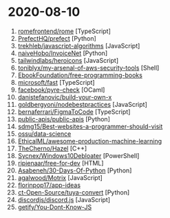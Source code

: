 # 2020-08-10

1. [romefrontend/rome](https://github.com/romefrontend/rome "The Rome Frontend Toolchain. A linter, compiler, bundler, and more for JavaScript, TypeScript, HTML, Markdown, and CSS.") [TypeScript]
2. [PrefectHQ/prefect](https://github.com/PrefectHQ/prefect "The easiest way to automate your data") [Python]
3. [trekhleb/javascript-algorithms](https://github.com/trekhleb/javascript-algorithms "📝 Algorithms and data structures implemented in JavaScript with explanations and links to further readings") [JavaScript]
4. [naiveHobo/InvoiceNet](https://github.com/naiveHobo/InvoiceNet "Deep neural network to extract intelligent information from invoice documents.") [Python]
5. [tailwindlabs/heroicons](https://github.com/tailwindlabs/heroicons "A set of free MIT-licensed high-quality SVG icons for UI development.") [JavaScript]
6. [toniblyx/my-arsenal-of-aws-security-tools](https://github.com/toniblyx/my-arsenal-of-aws-security-tools "List of open source tools for AWS security: defensive, offensive, auditing, DFIR, etc.") [Shell]
7. [EbookFoundation/free-programming-books](https://github.com/EbookFoundation/free-programming-books "📚 Freely available programming books") 
8. [microsoft/fast](https://github.com/microsoft/fast "The adaptive interface system  for modern web experiences.") [TypeScript]
9. [facebook/pyre-check](https://github.com/facebook/pyre-check "Performant type-checking for python.") [OCaml]
10. [danistefanovic/build-your-own-x](https://github.com/danistefanovic/build-your-own-x "🤓 Build your own (insert technology here)") 
11. [goldbergyoni/nodebestpractices](https://github.com/goldbergyoni/nodebestpractices "✅ The Node.js best practices list (August 2020)") [JavaScript]
12. [bernaferrari/FigmaToCode](https://github.com/bernaferrari/FigmaToCode "Generate responsive pages and apps on Tailwind, Flutter and SwiftUI.") [TypeScript]
13. [public-apis/public-apis](https://github.com/public-apis/public-apis "A collective list of free APIs for use in software and web development.") [Python]
14. [sdmg15/Best-websites-a-programmer-should-visit](https://github.com/sdmg15/Best-websites-a-programmer-should-visit "🔗 Some useful websites for programmers.") 
15. [ossu/data-science](https://github.com/ossu/data-science "📊 Path to a free self-taught education in Data Science!") 
16. [EthicalML/awesome-production-machine-learning](https://github.com/EthicalML/awesome-production-machine-learning "A curated list of awesome open source libraries to deploy, monitor, version and scale your machine learning") 
17. [TheCherno/Hazel](https://github.com/TheCherno/Hazel "Hazel Engine") [C++]
18. [Sycnex/Windows10Debloater](https://github.com/Sycnex/Windows10Debloater "Script to remove Windows 10 bloatware.") [PowerShell]
19. [ripienaar/free-for-dev](https://github.com/ripienaar/free-for-dev "A list of SaaS, PaaS and IaaS offerings that have free tiers of interest to devops and infradev") [HTML]
20. [Asabeneh/30-Days-Of-Python](https://github.com/Asabeneh/30-Days-Of-Python "30 days of Python programming challenge is a step by step guide to learn Python programming language in 30 days.") [Python]
21. [agalwood/Motrix](https://github.com/agalwood/Motrix "A full-featured download manager.") [JavaScript]
22. [florinpop17/app-ideas](https://github.com/florinpop17/app-ideas "A Collection of application ideas which can be used to improve your coding skills.") 
23. [ct-Open-Source/tuya-convert](https://github.com/ct-Open-Source/tuya-convert "A collection of scripts to flash Tuya IoT devices to alternative firmwares") [Python]
24. [discordjs/discord.js](https://github.com/discordjs/discord.js "A powerful JavaScript library for interacting with the Discord API") [JavaScript]
25. [getify/You-Dont-Know-JS](https://github.com/getify/You-Dont-Know-JS "A book series on JavaScript. @YDKJS on twitter.") 
